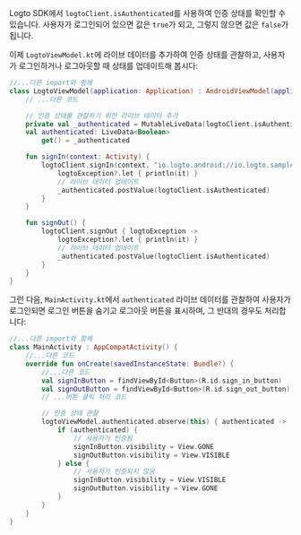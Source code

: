 Logto SDK에서 `logtoClient.isAuthenticated`를 사용하여 인증 상태를 확인할 수 있습니다. 사용자가 로그인되어 있으면 값은 `true`가 되고, 그렇지 않으면 값은 `false`가 됩니다.

이제 `LogtoViewModel.kt`에 라이브 데이터를 추가하여 인증 상태를 관찰하고, 사용자가 로그인하거나 로그아웃할 때 상태를 업데이트해 봅시다:

```kotlin
//...다른 import와 함께
class LogtoViewModel(application: Application) : AndroidViewModel(application) {
    // ...다른 코드

    // 인증 상태를 관찰하기 위한 라이브 데이터 추가
    private val _authenticated = MutableLiveData(logtoClient.isAuthenticated)
    val authenticated: LiveData<Boolean>
        get() = _authenticated

    fun signIn(context: Activity) {
        logtoClient.signIn(context, "io.logto.android://io.logto.sample/callback") { logtoException ->
            logtoException?.let { println(it) }
            // 라이브 데이터 업데이트
            _authenticated.postValue(logtoClient.isAuthenticated)
        }
    }

    fun signOut() {
        logtoClient.signOut { logtoException ->
            logtoException?.let { println(it) }
            // 라이브 데이터 업데이트
            _authenticated.postValue(logtoClient.isAuthenticated)
        }
    }
}
```

그런 다음, `MainActivity.kt`에서 `authenticated` 라이브 데이터를 관찰하여 사용자가 로그인되면 로그인 버튼을 숨기고 로그아웃 버튼을 표시하며, 그 반대의 경우도 처리합니다:

```kotlin
//...다른 import와 함께
class MainActivity : AppCompatActivity() {
    //...다른 코드
    override fun onCreate(savedInstanceState: Bundle?) {
        //...다른 코드
        val signInButton = findViewById<Button>(R.id.sign_in_button)
        val signOutButton = findViewById<Button>(R.id.sign_out_button)
        // ...버튼 클릭 처리 코드

        // 인증 상태 관찰
        logtoViewModel.authenticated.observe(this) { authenticated ->
            if (authenticated) {
                // 사용자가 인증됨
                signInButton.visibility = View.GONE
                signOutButton.visibility = View.VISIBLE
            } else {
                // 사용자가 인증되지 않음
                signInButton.visibility = View.VISIBLE
                signOutButton.visibility = View.GONE
            }
        }
    }
}
```
